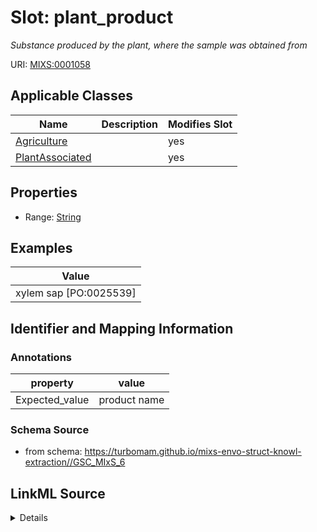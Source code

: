 # Slot: plant_product


_Substance produced by the plant, where the sample was obtained from_



URI: [MIXS:0001058](https://w3id.org/mixs/0001058)



<!-- no inheritance hierarchy -->




## Applicable Classes

| Name | Description | Modifies Slot |
| --- | --- | --- |
[Agriculture](Agriculture.md) |  |  yes  |
[PlantAssociated](PlantAssociated.md) |  |  yes  |







## Properties

* Range: [String](String.md)






## Examples

| Value |
| --- |
| xylem sap [PO:0025539] |

## Identifier and Mapping Information





### Annotations

| property | value |
| --- | --- |
| Expected_value | product name |



### Schema Source


* from schema: https://turbomam.github.io/mixs-envo-struct-knowl-extraction//GSC_MIxS_6




## LinkML Source

<details>
```yaml
name: plant_product
annotations:
  Expected_value:
    tag: Expected_value
    value: product name
description: Substance produced by the plant, where the sample was obtained from
title: plant product
notes:
- plant
- product
examples:
- value: xylem sap [PO:0025539]
from_schema: https://turbomam.github.io/mixs-envo-struct-knowl-extraction//GSC_MIxS_6
rank: 1000
string_serialization: '{text}'
slot_uri: MIXS:0001058
multivalued: false
alias: plant_product
domain_of:
- Agriculture
- PlantAssociated
range: string

```
</details>